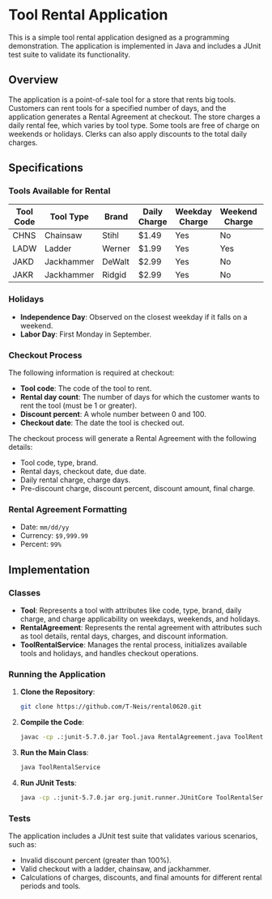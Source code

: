 
# Tool Rental Application

This is a simple tool rental application designed as a programming demonstration. The application is implemented in Java and includes a JUnit test suite to validate its functionality.

## Overview

The application is a point-of-sale tool for a store that rents big tools. Customers can rent tools for a specified number of days, and the application generates a Rental Agreement at checkout. The store charges a daily rental fee, which varies by tool type. Some tools are free of charge on weekends or holidays. Clerks can also apply discounts to the total daily charges.

## Specifications

### Tools Available for Rental

| Tool Code | Tool Type  | Brand  | Daily Charge | Weekday Charge | Weekend Charge | Holiday Charge |
|-----------|------------|--------|--------------|----------------|----------------|----------------|
| CHNS      | Chainsaw   | Stihl  | $1.49        | Yes            | No             | Yes            |
| LADW      | Ladder     | Werner | $1.99        | Yes            | Yes            | No             |
| JAKD      | Jackhammer | DeWalt | $2.99        | Yes            | No             | No             |
| JAKR      | Jackhammer | Ridgid | $2.99        | Yes            | No             | No             |

### Holidays

- **Independence Day**: Observed on the closest weekday if it falls on a weekend.
- **Labor Day**: First Monday in September.

### Checkout Process

The following information is required at checkout:

- **Tool code**: The code of the tool to rent.
- **Rental day count**: The number of days for which the customer wants to rent the tool (must be 1 or greater).
- **Discount percent**: A whole number between 0 and 100.
- **Checkout date**: The date the tool is checked out.

The checkout process will generate a Rental Agreement with the following details:

- Tool code, type, brand.
- Rental days, checkout date, due date.
- Daily rental charge, charge days.
- Pre-discount charge, discount percent, discount amount, final charge.

### Rental Agreement Formatting

- Date: `mm/dd/yy`
- Currency: `$9,999.99`
- Percent: `99%`

## Implementation

### Classes

- **Tool**: Represents a tool with attributes like code, type, brand, daily charge, and charge applicability on weekdays, weekends, and holidays.
- **RentalAgreement**: Represents the rental agreement with attributes such as tool details, rental days, charges, and discount information.
- **ToolRentalService**: Manages the rental process, initializes available tools and holidays, and handles checkout operations.

### Running the Application

1. **Clone the Repository**:
   ```sh
   git clone https://github.com/T-Neis/rental0620.git
   ```

2. **Compile the Code**:
   ```sh
   javac -cp .:junit-5.7.0.jar Tool.java RentalAgreement.java ToolRentalService.java
   ```

3. **Run the Main Class**:
   ```sh
   java ToolRentalService
   ```

4. **Run JUnit Tests**:
   ```sh
   java -cp .:junit-5.7.0.jar org.junit.runner.JUnitCore ToolRentalServiceTest
   ```

### Tests

The application includes a JUnit test suite that validates various scenarios, such as:

- Invalid discount percent (greater than 100%).
- Valid checkout with a ladder, chainsaw, and jackhammer.
- Calculations of charges, discounts, and final amounts for different rental periods and tools.
